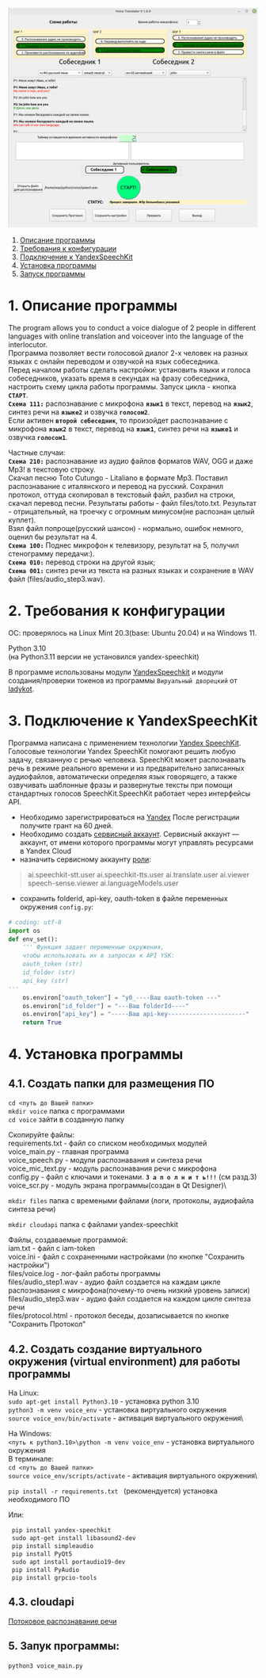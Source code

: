 ![Screen](/voice_screen.png)
1. [Описание программы](#opis)
2. [Требования к конфигурации](#treb)
3. [Подключение к YandexSpeechKit](#yand)
4. [Установка программы](#nastr)
5. [Запуск программы](#pusk) 

# 1. Описание программы <a name='opis'></a>
The program allows you to conduct a voice dialogue of 2 people in different languages with online translation and voiceover into the language of the interlocutor.\
   Программа позволяет вести голосовой диалог 2-х человек на разных языках с онлайн переводом и озвучкой на язык собеседника.\
Перед началом работы сделать настройки: установить языки и голоса собеседников, указать время в секундах на фразу собеседника, настроить схему цикла работы программы. Запуск цикла - кнопка **`СТАРТ`**.\
**`Схема 111:`** распознавание с микрофона **`язык1`** в текст, перевод на **`язык2`**,
синтез речи на **`языке2`** и озвучка **`голосом2`**.\
Если активен **`второй себеседник`**, то произойдет распознавание с микрофона **`язык2`** в текст, перевод на **`язык1`**,
синтез речи на **`языке1`** и озвучка **`голосом1`**.

Частные случаи:\
**`Схема 210:`**
распознавание из аудио файлов форматов WAV, OGG и
даже Mp3! в текстовую строку.\
Скачал песню Toto Cutungo - Litaliano в формате Mp3. Поставил распознавание с италянского и перевод на русский. Сохранил протокол, оттуда скопировал в текстовый файл, разбил на строки, скачал перевод песни. Результаты работы - файл files/toto.txt. Результат - отрицательный, на троечку с огромным минусом(не распознан целый куплет).\
Взял файл попроще(русский шансон) - нормально, ошибок немного, оценил бы результат на 4.\
**`Схема 100:`**
Поднес микрофон к телевизору, результат на 5, получил стенограмму передачи:).\
**`Схема 010:`** перевод строки на другой язык; \
**`Схема 001:`** синтез речи из текста на разных языках и сохранение в WAV файл (files/audio_step3.wav).

# 2. Требования к конфигурации  <a name="treb"></a>
   ОС: проверялось на Linux Mint 20.3(base: Ubuntu 20.04) и на Windows 11.

   Python 3.10  
          (на Python3.11 версии не установился yandex-speechkit)  

   В программе использованы модули [YandexSpeechkit](https://cloud.yandex.ru/ru/docs/speechkit/) и модули создания/проверки токенов из программы `Вируальный дворецкий` от [ladykot](  https://github.com/ladykot/Butler).

# 3. Подключение к YandexSpeechKit <a name="yand"></a>

Программа написана с применением технологии
[Yandex SpeechKit](https://cloud.yandex.ru/ru/docs/speechkit/overview). Голосовые технологии Yandex SpeechKit помогают решить любую задачу, связанную с речью человека. SpeechKit может распознавать речь в режиме реального времени и из предварительно записанных аудиофайлов, автоматически определяя язык говорящего, а также озвучивать шаблонные фразы и развернутые тексты при помощи стандартных голосов SpeechKit.SpeechKit работает через интерфейсы API.

* Необходимо зарегистрироваться на [Yandex](https://yandex.ru/support/id/authorization/lite.html#lite__login-yandex) После регистрации получите грант на 60 дней.
* Необходимо создать [сервисный аккаунт](https://cloud.yandex.ru/ru/docs/iam/quickstart-sa). Сервисный аккаунт — аккаунт, от имени которого программы могут управлять ресурсами в Yandex Cloud
* назначить сервисному аккаунту [роли](https://cloud.yandex.ru/ru/docs/iam/operations/sa/assign-role-for-sa#cli_1):
>  ai.speechkit-stt.user ai.speechkit-tts.user ai.translate.user ai.viewer
speech-sense.viewer ai.languageModels.user
* сохранить folderid, api-key, oauth-token в файле переменных окружения `config.py`:
    
```Python    
# coding: utf-8
import os
def env_set():
    ''' Функция задает переменные окружения,
    чтобы использовать их в запросах к API YSK:
    oauth_token (str)
    id_folder (str)
    api_key (str)
'''
    os.environ["oauth_token"] = "y0_----Ваш oauth-token ---"
    os.environ["id_folder"] = "---Ваш folderId----"
    os.environ["api_key"] = "-----Ваш api-key----------------------"
    return True
```  

# 4. Установка программы <a name='nastr'></a>

## 4.1.  Создать папки для размещения ПО
  
  `cd <путь до Вашей папки>`  
  `mkdir voice`  папка с программами  
  `cd voice` зайти в созданную папку
  
  Скопируйте файлы:\
  requirements.txt - файл со списком необходимых модулей\
  voice_main.py - главная программа\
  voice_speech.py - модули распознавания и синтеза речи\
  voice_mic_text.py - модуль распознавания речи с микрофона\
  config.py  - файл с ключами и токенами. **`З а п о л н и т ь!!!`** (см разд.3)\
  voice_scr.py - модуль экрана программы(создан в Qt Designer)\
  
  `mkdir files` папка с времеными файлами (логи, протоколы, аудиофайла синтеза речи)

  `mkdir cloudapi` папка с файлами yandex-speechkit
  
  Файлы, создаваемые программой:\
  iam.txt - файл с iam-token\
  voice.ini - файл с сохраненными настройками (по кнопке "Сохранить настройки")\
  files/voice.log - лог-файл работы программы\
  files/audio_step1.wav - аудио файл создается на каждам цикле распознавания с микрофона(почему-то очень низкий уровень записи)\
  files/audio_step3.wav - аудио файл создается на каждом цикле синтеза речи \
  files/protocol.html - протокол беседы, дозаписывается по кнопке "Сохранить Протокол" 
  
## 4.2. Создать  создание виртуального окружения (virtual environment) для работы программы
На Linux:\
  `sudo apt-get install Python3.10` - установка python 3.10  
  `python3 -m venv voice_env` - установка виртуального окружения\
  `source voice_env/bin/activate` - активация виртуального окружения\

На Windows:\
  `<путь к python3.10>\python -m venv voice_env` - установка виртуального окружения\
В терминале:\
  `cd <путь до Вашей папки>`\
  `source voice_env/scripts/activate` - активация виртуального окружения\


  `pip install -r requirements.txt ` (рекомендуется) установка необходимого ПО

  Или:  
```
 pip install yandex-speechkit  
 sudo apt-get install libasound2-dev  
 pip install simpleaudio  
 pip install PyQt5
 sudo apt install portaudio19-dev
 pip install PyAudio
 pip install grpcio-tools
```

## 4.3. cloudapi
   [Потоковое распознавание речи](https://cloud.yandex.ru/ru/docs/speechkit/stt/api/microphone-streaming)   

## 5. Запук программы:   <a name='pusk'></a>

   `python3 voice_main.py` 
    
    
  
